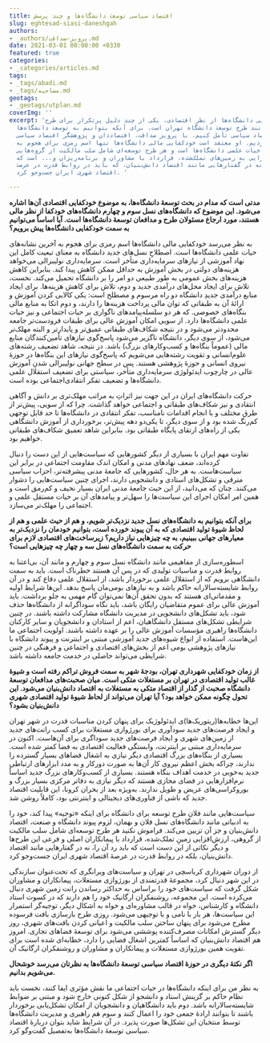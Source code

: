 ```yaml
---
title: اقتصاد سیاسی توسعۀ دانشگاه‌ها و چند پرسش
slug: eghtesad-siasi-daneshgah
authors:
- _authors/پرویز-صداقت.md
date: 2021-03-01 00:00:00 +0330
featured: true
categories:
- _categories/articles.md
tags:
- _tags/abadi.md
- _tags/مصاحبه.md
geotags:
- _geotags/utplan.md
coverImg: ''
excerpt: 'لزوم خودکفایی دانشگاه‌ها از نظر اقتصادی، یکی از چند دلیل پرتکرار برای طرح‌
  شدن موضوعاتی مانند طرح توسعۀ دانشگاه تهران است. برای آنکه بتوانیم به توسعۀ دانشگاه‌ها
  از منظر اقتصاد سیاسی تأمل کنیم، با پرویز صداقت، اقتصاددان و پژوهشگر اقتصاد سیاسی
  گفت‌وگو کردیم. او معتقد است خودکفایی مالی دانشگاه‌ها تنها اسم رمزی برای هجوم به
  آخرین نشانه‌های حیات علمی دانشگاه‌ها است و هر طرح توسعه‌ای شامل سلب مالکیت از گروه‌هایی،
  ارزش‌افزایی به زمین‌های تملک‌شده، قرارداد با مشاوران و برنامه‌ریزان و... است که
  رد آن‌ را نه در گفتارهایی مانند اقتصاد دانش‌بنیان، که باید در روابط قدرت در عرصۀ
  اقتصاد شهری ایران جست‌وجو کرد. '

---
```

**مدتی است که مدام در بحث توسعۀ دانشگاه‌ها، به موضوع خودکفایی اقتصادی آن‌ها اشاره می‌شود. این موضوع که دانشگاه‌های نسل سوم و چهارم دانشگاه‌های خودکفا از نظر مالی هستند، مورد ارجاع مسئولان طرح و مدافعان توسعۀ دانشگاه‌ها است. آیا اساساً می‌توانیم به سمت خودکفایی دانشگاه‌ها پیش برویم؟**

به نظر می‌رسد خودکفایی مالی دانشگاه‌ها اسم رمزی برای هجوم به آخرین نشانه‌های حیات علمی دانشگاه‌ها است. ‌اصطلاحِ نسل‌های جدید دانشگاه به معنای تبعیت کامل این نهاد آموزشی از نیازهای سرمایه‌داری متأخر است. سرمایه‌داری نولیبرالی می‌خواهد هزینه‌های دولتی در بخش آموزش به حداقل ممکن کاهش پیدا کند. بنابراین کاهش هزینه‌های بخش عمومی به طور طبیعی دو امر را بر دانشگاه تحمیل می‌کند. نخست، تلاش برای ایجاد محل‌های درآمدی جدید و دوم، تلاش برای کاهش هزینه‌ها. برای ایجاد منابع درآمدی جدیدِ دانشگاه دو راه مرسوم و مصطلح است: یکی کالایی کردن آموزش و ارائۀ آن به طبقاتی که توان مالی پرداخت هزینه‌ها را دارند، و دوم اتکا به منابع مالی بنگاه‌های خصوصی. که هر دو سلسله‌پیامدهای ناگواری بر حیات اجتماعی و نیز حیات علمی دانشگاه‌ها دارد. از سویی امکان آموزش عالی برای طبقات فرودست‌تر جامعه‌ محدودتر می‌شود و در نتیجه شکاف‌های طبقاتی عمیق‌تر و پایدارتر و البته مهلک‌تر می‌شود، از سوی دیگر، دانشگاه ناگزیر می‌شود پاسخ‌گوی نیازهای تأمین‌کنندگان منابع مالی (عموماً بنگاه‌ها و کسب‌وکارهای بزرگ) باشد. در نتیجه، شاهد تضعیف رشته‌های علوم‌انسانی و تقویت رشته‌هایی می‌شویم که پاسخ‌گوی نیازهای این بنگاه‌ها در حوزۀ نیروی انسانی و حوزۀ پژوهشی هستند. پس در سطح جهانی نولیبرالی شدنِ آموزش عالی در چارچوب ایدئولوژی سرمایه‌داری متأخر، سیاستی برای تضعیف استقلال علمی دانشگاه‌ها و تضعیف تفکر انتقادی‌اجتماعی بوده است.

حرکت دانشگاه‌های ایران در این جهت نیز اثراتِ به ‌مراتب مهلک‌تری بر دانش و آگاهی انتقادی و نیز شکاف‌های طبقاتی و اجتماعی خواهد گذاشت. چرا که از سویی، پیش‌تر از طرق مختلف و با انجام اقدامات نامناسب، تفکر انتقادی در دانشگاه‌ها تا حد قابل توجهی کم‌رنگ شده بود و از سوی دیگر، تا یکی‌دو دهه پیش‌تر، برخورداری از آموزش دانشگاهی یکی از راه‌های ارتقای پایگاه طبقاتی بود. بنابراین شاهد تعمیق شکاف‌های طبقاتی خواهیم بود. 

تفاوت مهم ایران با بسیاری از دیگر کشورهایی که سیاست‌هایی از این دست را دنبال کرده‌اند، ضعف نهادهای مدنی و امکان اندک مقاومت اجتماعی در برابر این سیاست‌هاست. به هر حال، کشورهایی که جامعۀ مدنی پیشرفته‌تر، احزاب سیاسی مترقی و تشکل‌های استادی و دانشجویی دارند، اجرای چنین سیاست‌هایی را دشوار می‌کنند. چنان که می‌دانید، از این حیث جامعۀ مدنی ایران بسیار نحیف و کم‌رمق است و همین امر امکان اجرای این سیاست‌ها را سهل‌تر و پیامدهای آن بر حیات مستقل علمی و اجتماعی را مهلک‌تر می‌سازد.

**برای آنکه بتوانیم به دانشگاه‌های نسل جدید نزدیک‌تر شویم، و هم از حیث علمی و هم از لحاظ شیوۀ تولید اقتصادی که به آن پیوند خورده است، بتوانیم خودمان را نزدیک‌تر به معیارهای جهانی ببینیم، به چه چیزهایی نیاز داریم؟ زیرساخت‌های اقتصادی لازم برای حرکت به سمت دانشگاه‌های نسل سه و چهار چه چیزهایی است؟**

اسطوره‌سازی از مفاهیمی مانند دانشگاه نسل سوم و چهارم و مانند آن، بی‌اعتنا به روابط قدرت و مناسبات تولیدی که در پس آن هستند خطرناک است. باید به سمت دانشگاهی برویم که از استقلال علمی برخوردار باشد، از استقلال علمی دفاع کند و در آن روابط شایسته‌سالارانه حاکم باشد و به نیازهای بومی‌مان پاسخ بدهد. این‌ها شرایط اولیه و مقدماتی‌ای هستند که بدون تحقق آن‌ها نمی‌توان گام مهمی به جلو برداشت. باید آموزش عالی برای عموم متقاضیان رایگان باشد، باید نگاه سوداگرانه از دانشگاه‌ها حذف شود، باید تشکل‌های دانشجویی در مدیریت دانشگاه مشارکت داشته باشند. در چنین شرایطی تشکل‌های مستقل دانشگاهیان، اعم از استادان و دانشجویان و سایر کارکنان دانشگاه‌ها راهبری مؤسسات آموزش عالی را بر عهده داشته باشند. اولویت اجتماعی ما این‌هاست. استفاده از انواع شیوه‌های جدید آموزشی مبتنی بر اینترنت و پیوند دانشگاه با نیازهای پژوهشی بومی اعم از بخش‌های اقتصادی و اجتماعی و فرهنگی در چنین شرایطی می‌تواند حاصلی در خدمت جامعه داشته باشد.

**از زمان خودکفایی شهرداری تهران، بودجۀ شهر به سمت فروش تراکم رفته است و شیوۀ غالب تولید اقتصادی در تهران بر مستغلات متکی است. میان صحبت‌های مدافعان توسعۀ دانشگاه صحبت از گذار از اقتصاد متکی به مستغلات به اقتصاد دانش‌بنیان می‌شود. این تحول چگونه ممکن خواهد بود؟ آیا تهران می‌تواند از لحاظ شیوۀ تولید اقتصادی شهری دانش‌بنیان بشود؟**

این‌ها خطابه‌ها(ریتوریک‌ها)ی ایدئولوژیک برای پنهان کردن مناسبات قدرت در شهر تهران و ایجاد فرصت‌های جدید سودآوری برای بورژوازی مستغلات برای کسب رانت‌های جدید از زمین‌های شهری و ایجاد فرصت‌های جدید سوداگری برای آن‌هاست. اکنون در سرمایه‌داری مبتنی بر اینترنت، وابستگی فعالیت اقتصادی به فضا کمتر شده است. بسیاری از بنگاه‌های بزرگ اقتصادی دیگر نیازی به اشغال فضاهای بسیار گسترده را ندارند، چراکه بخش اعظم نیروی کار آن‌ها به صورت دورکار و به ‌مدد ابزارهای ارتباطی جدید به‌خوبی در خدمت اهداف بنگاه هستند. بسیاری از کسب‌وکارهای بزرگ جدید اساساً نرم‌افزارهایی در فضای مجازی هستند که دیگر نیازی به دفاتر مرکزی بسیار بزرگ و بوروکراسی‌های عریض و طویل ندارند. به‌ویژه بعد از بحران کرونا، این قابلیت اقتصاد جدید که ناشی از فناوری‌های دیجیتالی و اینترنتی بود، کاملاً روشن شد. 

سیاست‌هایی مانند فلان طرح توسعه برای دانشگاه برای اینکه «توجیه» پیدا کند، خود را به ادبیاتی مانند دانشگاه‌های نسل فلان و بهمان، لزوم پیوند دانشگاه و صنعت، اقتصاد دانش‌بنیان و جز آن تزیین می‌کند. فراموش نکنید هر طرح توسعه‌ای شامل سلب مالکیت از گروهی، ارزش‌افزایی زمینِ تملک‌شده، قرارداد با پیمانکاران اصلی و فرعی این طرح‌ها و دیگر نکاتی از این دست است که باید رد آن را، نه در گفتارهایی مانند اقتصاد دانش‌بنیان، بلکه در روابط قدرت در عرصۀ اقتصاد شهری ایران جست‌وجو کرد.

از دوران شهرداری کرباسچی در تهران و سیاست‌های ویرانگری که تحت‌عنوان سازندگی در این شهر دنبال کرد، مجموعۀ قدرتمندی از بورژوازی مستغلات، پیمانکاران و مشاوران شکل گرفت که سیاست‌های خود را براساس به حداکثر رساندن رانت زمین شهری دنبال می‌کرده است. این مجموعه، روشنفکران ارگانیک خود را هم دارند که در کسوت استاد دانشگاه و کارشناس، خواه در قالب مشاوره‌ای و خواه به اشکال دیگر، توجیه‌گر استمرار این سیاست‌ها، هر بار با نامی و با توجیهی می‌شود. روزی طرح بازسازی بافت فرسوده مطرح می‌شود برای پنهان ساختن سلب مالکیت و اعیانی کردن بافت‌های شهری، روز دیگر گسترش امکانات مصرف‌کننده پوششی می‌شود برای توسعۀ فضاهای تجاری. امروز هم اقتصاد دانش‌بنیان که اساساً کمترین اشغال فضایی را دارد، خطابه‌ای شده است برای تقویت همین بورژوازی مستغلات و پیمانکاران و مشاوران و روشنفکران ارگانیک آن.

**اگر نکتۀ دیگری  در حوزۀ اقتصاد سیاسی توسعۀ دانشگاه‌ها به نظرتان می‌رسد خوشحال می‌شویم بدانیم.** 

به نظر من برای اینکه دانشگاه‌ها در حیات اجتماعی ما نقش مؤثری ایفا کنند، نخست باید نظام حاکم بر گزینش استاد و دانشجو از شکل کنونی خارج شود و مبتنی بر ضوابط شایسته‌سالارانه باشد. دوم باید دانشگاهیان و دانشجویان از امکان تشکل‌یابی برخوردار باشند تا بتوانند ارادۀ جمعی خود را اعمال کنند و سوم هم راهبری و مدیریت دانشگاه‌ها توسط منتخبان این تشکل‌ها صورت پذیرد. در آن شرایط شاید بتوان دربارۀ اقتصاد سیاسی توسعۀ دانشگاه‌ها به‌تفصیل گفت‌وگو کرد.